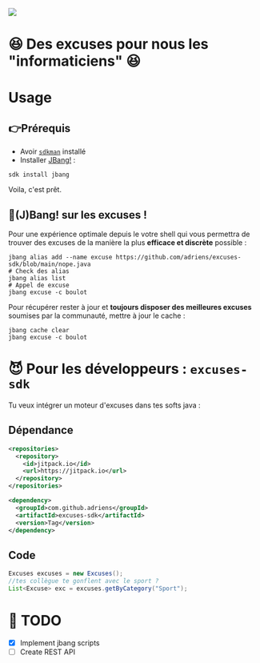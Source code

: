[![](https://jitpack.io/v/adriens/excuses-sdk.svg)](https://jitpack.io/#adriens/excuses-sdk)

# 😆 Des excuses pour nous les "informaticiens" 😆

# Usage

## 👉Prérequis

- Avoir [`sdkman`](https://sdkman.io/) installé
- Installer [JBang!](https://www.jbang.dev/documentation/guide/latest/installation.html) :
```shelll
sdk install jbang
```

Voila, c'est prêt.

## 🚀(J)Bang! sur les excuses !

Pour une expérience optimale depuis le votre shell qui vous permettra de trouver
des excuses de la manière la plus **efficace et discrète** possible :

```shell
jbang alias add --name excuse https://github.com/adriens/excuses-sdk/blob/main/nope.java
# Check des alias
jbang alias list
# Appel de excuse
jbang excuse -c boulot
```

Pour récupérer rester à jour et **toujours disposer des meilleures excuses** soumises par la communauté,
mettre à jour le cache :

```shell
jbang cache clear
jbang excuse -c boulot
```

# 😈 Pour les développeurs : `excuses-sdk`

Tu veux intégrer un moteur d'excuses dans tes softs java :

## Dépendance

```xml
<repositories>
  <repository>
    <id>jitpack.io</id>
    <url>https://jitpack.io</url>
  </repository>
</repositories>
```

```xml
<dependency>
  <groupId>com.github.adriens</groupId>
  <artifactId>excuses-sdk</artifactId>
  <version>Tag</version>
</dependency>
```

## Code

```java
Excuses excuses = new Excuses();
//tes collègue te gonflent avec le sport ?
List<Excuse> exc = excuses.getByCategory("Sport");
```


# 📑 TODO

- [x] Implement jbang scripts
- [ ] Create REST API
